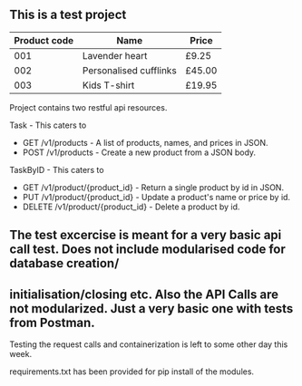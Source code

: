 ## This is a test project
| Product code  | Name  |  Price |
|---|---|---|
|  001 |  Lavender heart | £9.25  |
|  002 |  Personalised cufflinks | £45.00  |
|  003 |  Kids T-shirt | £19.95 |


Project contains two restful  api resources.

Task - This caters to 

* GET /v1/products - A list of products, names, and prices in JSON.
* POST /v1/products - Create a new product from a JSON body.

TaskByID - This caters to

* GET /v1/product/{product_id} - Return a single product by id in JSON.
* PUT /v1/product/{product_id} - Update a product's name or price by id.
* DELETE /v1/product/{product_id} - Delete a product by id.

## The test excercise is meant for a very basic api call test. Does not include modularised code for database creation/
## initialisation/closing etc. Also the API Calls are not modularized. Just a very basic one with tests from Postman.

Testing the request calls and containerization is left to some other day this week.

requirements.txt has been provided for pip install of the modules.